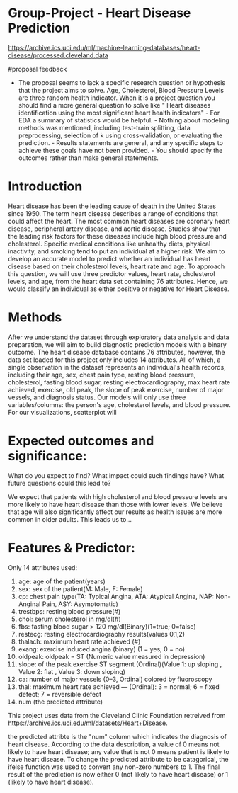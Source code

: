 # Group-Project - Heart Disease Prediction
https://archive.ics.uci.edu/ml/machine-learning-databases/heart-disease/processed.cleveland.data 


#proposal feedback
- The proposal seems to lack a specific research question or hypothesis that the project aims to solve. Age, Cholesterol, Blood Pressure Levels are three random health indicator. When it is a project question you should find a more general question to solve like " Heart diseases identification using the most significant heart health indicators" - For EDA a summary of statistics would be helpful. - Nothing about modeling methods was mentioned, including test-train splitting, data preprocessing, selection of k using cross-validation, or evaluating the prediction. - Results statements are general, and any specific steps to achieve these goals have not been provided. - You should specify the outcomes rather than make general statements.


# Introduction
Heart disease has been the leading cause of death in the United States since 1950. The term heart disease describes a range of conditions that could affect the heart. The most common heart diseases are coronary heart disease, peripheral artery disease, and aortic disease. Studies show that the leading risk factors for these diseases include high blood pressure and cholesterol. Specific medical conditions like unhealthy diets, physical inactivity, and smoking tend to put an individual at a higher risk. We aim to develop an accurate model to predict whether an individual has heart disease based on their cholesterol levels, heart rate and age. To approach this question, we will use three predictor values, heart rate, cholesterol levels, and age, from the heart data set containing 76 attributes. Hence, we would classify an individual as either positive or negative for Heart Disease.

# Methods
After we understand the dataset through exploratory data analysis and data preparation, we will aim to build diagnostic prediction models with a binary outcome. The heart disease database contains 76 attributes, however, the data set loaded for this project only includes 14 attributes. All of which, a single observation in the dataset represents an individual's health records, including their age, sex, chest pain type, resting blood pressure, cholesterol, fasting blood sugar, resting electrocardiography, max heart rate achieved, exercise, old peak, the slope of peak exercise, number of major vessels, and diagnosis status. Our models will only use three variables/columns: the person's age, cholesterol levels, and blood pressure. For our visualizations, scatterplot will

# Expected outcomes and significance:
What do you expect to find?
What impact could such findings have?
What future questions could this lead to?

We expect that patients with high cholesterol and blood pressure levels are more likely to have heart disease than those with lower levels. We believe that age will also significantly affect our results as health issues are more common in older adults. This leads us to...

# Features & Predictor:
Only 14 attributes used:
1. age: age of the patient(years)
2. sex: sex of the patient(M: Male,  F: Female)
3. cp: chest pain type(TA: Typical Angina, ATA: Atypical Angina, NAP: Non-Anginal Pain, ASY: Asymptomatic)
4. trestbps: resting blood pressure(#)
5. chol: serum cholesterol in mg/dl(#)
6. fbs: fasting blood sugar > 120 mg/dl(Binary)(1=true; 0=false)
7. restecg: resting electrocardiography results(values 0,1,2)
8. thalach: maximum heart rate achieved (#)
9. exang: exercise induced angina (binary) (1 = yes; 0 = no)
10. oldpeak: oldpeak = ST (Numeric value measured in depression)
11. slope: of the peak exercise ST segment (Ordinal)(Value 1: up sloping , Value 2: flat , Value 3: down sloping)
12. ca: number of major vessels (0–3, Ordinal) colored by fluoroscopy
13. thal: maximum heart rate achieved — (Ordinal): 3 = normal; 6 = fixed defect; 7 = reversible defect
14. num (the predicted attribute)

This project uses data from the Cleveland Clinic Foundation retreived from https://archive.ics.uci.edu/ml/datasets/Heart+Disease. 

the predicted attribte is the "num" column which indicates the diagnosis of heart disease. According to the data description, a value of 0 means not likely to have heart disease; any value that is not 0 means patient is likely to have heart disease. To change the predicted attribute to be catagorical, the ifelse function was used to convert any non-zero numbers to 1. The final result of the prediction is now either 0 (not likely to have heart disease) or 1 (likely to have heart disease). 
